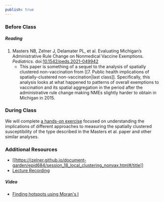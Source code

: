 ```yaml
---
publish: true
---
```


### Before Class
##### Reading
1. Masters NB, Zelner J, Delamater PL, et al. Evaluating Michigan’s Administrative Rule Change on Nonmedical Vaccine Exemptions. _Pediatrics_. doi:[10.1542/peds.2021-049942](https://doi.org/10.1542/peds.2021-049942)
	- This paper is something of a sequel to the analysis of spatially clustered non-vaccination from [[7. Public health implications of spatially-clustered non-vaccination|last class]]. Specifically, this analysis looks at what happened to patterns of overall exemptions to vaccination and its spatial aggregation in the period after the administrative rule change making NMEs slightly harder to obtain in Michigan in 2015.

### During Class
We will complete [a hands-on exercise](https://sph-umich.shinyapps.io/spatial_segregation/) focused on understanding the implications of different approaches to measuring the spatially clustered susceptibility of the type described in the Masters et al. paper and other similar analyses.

### Additional Resources
- [[https://jzelner.github.io/document-garden/epid684/session_18_local_clustering_nonvax.html#/title]]
- [Lecture Recording](https://umich.zoom.us/rec/share/rD5kQtlxVCA0-VomFmrU17Usbkxu8LS8ZRQcwRX8Oxmhx9OuZcWMLom9muA8Ij6-.jnHUfSX6xb5BJ8Er?startTime=1647970069000)

##### Video
- [Finding hotspots using Moran's I](https://www.dropbox.com/s/9ea86sx3slgfthj/EPID594_02-07_Finding%20Hotspots-%20example%20using%20morans%20I_COURSERA.mp4?dl=0)